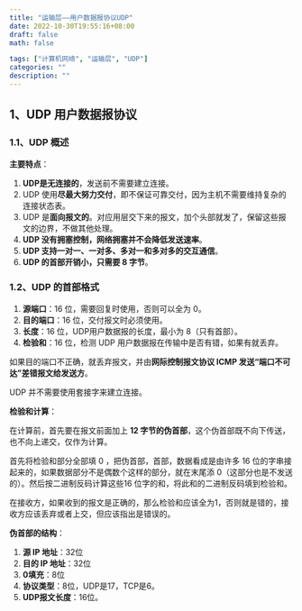 ```yaml
---
title: "运输层——用户数据报协议UDP"
date: 2022-10-30T19:55:16+08:00
draft: false
math: false

tags: ["计算机网络", "运输层", "UDP"]
categories: ""
description: ""
---
```


## 1、UDP 用户数据报协议

### 1.1、UDP 概述

**主要特点**：

1.   **UDP是无连接的**，发送前不需要建立连接。
2.   UDP 使用**尽最大努力交付**，即不保证可靠交付，因为主机不需要维持复杂的连接状态表。
3.   UDP 是**面向报文的**。对应用层交下来的报文，加个头部就发了，保留这些报文的边界，不做其他处理。
4.   **UDP 没有拥塞控制，网络拥塞并不会降低发送速率**。
5.   **UDP 支持一对一、一对多、多对一和多对多的交互通信**。
6.   **UDP 的首部开销小，只需要 8 字节**。

### 1.2、UDP 的首部格式

1.   **源端口**：16 位，需要回复时使用，否则可以全为 0。
2.   **目的端口**：16 位，交付报文时必须使用。
3.   **长度**：16 位，UDP用户数据报的长度，最小为 8（只有首部）。
4.   **检验和**：16 位，检测 UDP 用户数据报在传输中是否有错，如果有就丢弃。

如果目的端口不正确，就丢弃报文，并由**网际控制报文协议 ICMP 发送“端口不可达”差错报文给发送方**。

UDP 并不需要使用套接字来建立连接。

**检验和计算**：

在计算前，首先要在报文前面加上 **12 字节的伪首部**，这个伪首部既不向下传送，也不向上递交，仅作为计算。

首先将检验和部分全部填 0 ，把伪首部，首部，数据看成是由许多 16 位的字串接起来的，如果数据部分不是偶数个这样的部分，就在末尾添 0（这部分也是不发送的）。然后按二进制反码计算这些16 位字的和，将此和的二进制反码填到检验和。

在接收方，如果收到的报文是正确的，那么检验和应该全为1，否则就是错的，接收方应该丢弃或者上交，但应该指出是错误的。

**伪首部的结构**：

1.   **源 IP 地址**：32位
2.   **目的 IP 地址**：32位
3.   **0填充**：8位
4.   **协议类型**：8位，UDP是17，TCP是6。
5.   **UDP报文长度**：16位。